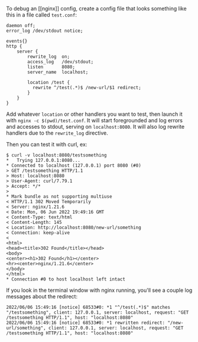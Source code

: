 To debug an [[nginx]] config, create a config file that looks something like this in a file called `test.conf`:

```nginx
daemon off;
error_log /dev/stdout notice;

events{}
http {
    server {
	    rewrite_log  on;
        access_log   /dev/stdout;
        listen       8080;
        server_name  localhost;

        location /test {
          rewrite ^/test(.*)$ /new-url/$1 redirect;
        }
    }
}
```

Add whatever `location` or other handlers you want to test, then launch it with `nginx -c $(pwd)/test.conf`. It will start foregrounded and log errors and accesses to stdout, serving on `localhost:8080`. It will also log rewrite handlers due to the `rewrite_log` directive.

Then you can test it with curl, ex:

```text
$ curl -v localhost:8080/testsomething
*   Trying 127.0.0.1:8080...
* Connected to localhost (127.0.0.1) port 8080 (#0)
> GET /testsomething HTTP/1.1
> Host: localhost:8080
> User-Agent: curl/7.79.1
> Accept: */*
>
* Mark bundle as not supporting multiuse
< HTTP/1.1 302 Moved Temporarily
< Server: nginx/1.21.6
< Date: Mon, 06 Jun 2022 19:49:16 GMT
< Content-Type: text/html
< Content-Length: 145
< Location: http://localhost:8080/new-url/something
< Connection: keep-alive
<
<html>
<head><title>302 Found</title></head>
<body>
<center><h1>302 Found</h1></center>
<hr><center>nginx/1.21.6</center>
</body>
</html>
* Connection #0 to host localhost left intact
```

If you look in the terminal window with nginx running, you'll see a couple log messages about the redirect:

```text
2022/06/06 15:49:16 [notice] 68533#0: *1 "^/test(.*)$" matches "/testsomething", client: 127.0.0.1, server: localhost, request: "GET /testsomething HTTP/1.1", host: "localhost:8080"
2022/06/06 15:49:16 [notice] 68533#0: *1 rewritten redirect: "/new-url/something", client: 127.0.0.1, server: localhost, request: "GET /testsomething HTTP/1.1", host: "localhost:8080"
```